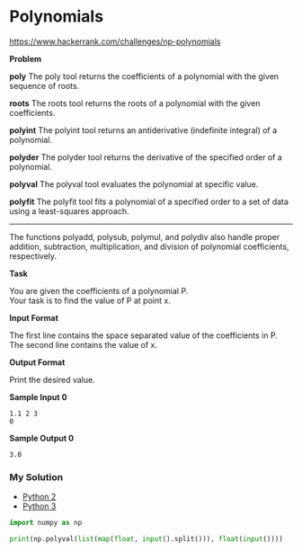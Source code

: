 # Polynomials

https://www.hackerrank.com/challenges/np-polynomials

**Problem**

**poly**
The poly tool returns the coefficients of a polynomial with the given sequence of roots.

**roots**
The roots tool returns the roots of a polynomial with the given coefficients.

**polyint**
The polyint tool returns an antiderivative (indefinite integral) of a polynomial.

**polyder**
The polyder tool returns the derivative of the specified order of a polynomial.

**polyval**
The polyval tool evaluates the polynomial at specific value.

**polyfit**
The polyfit tool fits a polynomial of a specified order to a set of data using a least-squares approach.

---

The functions polyadd, polysub, polymul, and polydiv also handle proper addition, subtraction, multiplication, and division of polynomial coefficients, respectively.


**Task**

You are given the coefficients of a polynomial P.    
Your task is to find the value of P at point x.

**Input Format**
    
The first line contains the space separated value of the coefficients in P.  
The second line contains the value of x.

**Output Format**

Print the desired value.

**Sample Input 0**

```
1.1 2 3
0
```

**Sample Output 0**

```
3.0
```

### My Solution

- [Python 2](python2.py)
- [Python 3](python3.py)
```python
import numpy as np

print(np.polyval(list(map(float, input().split())), float(input())))
````